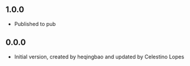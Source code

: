 ## 1.0.0

- Published to pub

## 0.0.0

- Initial version, created by heqingbao and updated by Celestino Lopes
